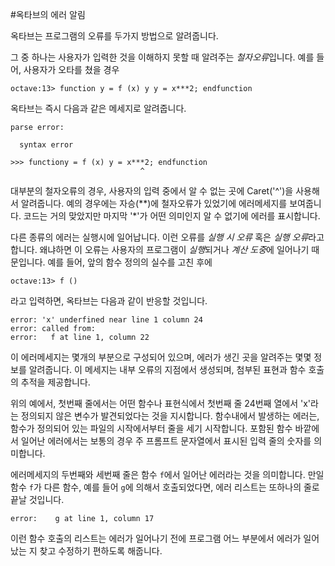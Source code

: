 #옥타브의 에러 알림

옥타브는 프로그램의 오류를 두가지 방법으로 알려줍니다.

그 중 하나는 사용자가 입력한 것을 이해하지 못할 때 알려주는 *철자오류*입니다. 예를 들어, 사용자가 오타를 쳤을 경우

```octave:13> function y = f (x) y y = x***2; endfunction```

옥타브는 즉시 다음과 같은 메세지로 알려줍니다.

```
parse error:

  syntax error

>>> functiony = f (x) y = x***2; endfunction
                             ^
```

대부분의 철자오류의 경우, 사용자의 입력 중에서 알 수 없는 곳에 Caret('^')을 사용해서 알려줍니다. 예의 경우에는 자승(\*\*)에 철자오류가 있었기에 에러메세지를 보여줍니다. 코드는 거의 맞았지만 마지막 '*'가 어떤 의미인지 알 수 없기에 에러를 표시합니다.

다른 종류의 에러는 실행시에 일어납니다. 이런 오류를 *실행 시 오류* 혹은 *실행 오류*라고 합니다. 왜냐하면 이 오류는 사용자의 프로그램이 *실행*되거나 *계산 도중*에 일어나기 때문입니다. 예를 들어, 앞의 함수 정의의 실수를 고친 후에
```
octave:13> f ()
```
라고 입력하면, 옥타브는 다음과 같이 반응할 것입니다.
```
error: 'x' underfined near line 1 column 24
error: called from:
error:   f at line 1, column 22
```
이 에러메세지는 몇개의 부분으로 구성되어 있으며, 에러가 생긴 곳을 알려주는 몇몇 정보를 알려줍니다. 이 메세지는 내부 오류의 지점에서 생성되며, 첨부된 표현과 함수 호출의 추적을 제공합니다.

위의 예에서, 첫번째 줄에서는 어떤 함수나 표현식에서 첫번째 줄 24번째 열에서 'x'라는 정의되지 않은 변수가 발견되었다는 것을 지시합니다. 함수내에서 발생하는 에러는, 함수가 정의되어 있는 파일의 시작에서부터 줄을 세기 시작합니다. 포함된 함수 바깥에서 일어난 에러에서는 보통의 경우 주 프롬프트 문자열에서 표시된 입력 줄의 숫자를 의미합니다.

에러메세지의 두번째와 세번째 줄은 함수 `f`에서 일어난 에러라는 것을 의미합니다. 만일 함수 `f`가 다른 함수, 예를 들어 `g`에 의해서 호출되었다면, 에러 리스트는 또하나의 줄로 끝날 것입니다.

```
error:    g at line 1, column 17
```

이런 함수 호출의 리스트는 에러가 일어나기 전에 프로그램 어느 부분에서 에러가 일어났는 지 찾고 수정하기 편하도록 해줍니다.
